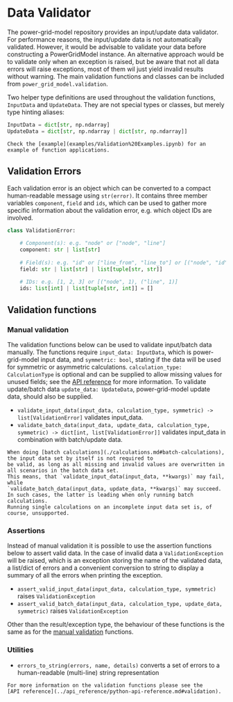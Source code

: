 <!--
SPDX-FileCopyrightText: Contributors to the Power Grid Model project <powergridmodel@lfenergy.org>

SPDX-License-Identifier: MPL-2.0
-->

# Data Validator

The power-grid-model repository provides an input/update data validator.
For performance reasons, the input/update data is not automatically validated.
However, it would be advisable to validate your data before constructing a PowerGridModel instance.
An alternative approach would be to validate only when an exception is raised, but be aware that not all data errors
will raise exceptions, most of them wil just yield invalid results without warning.
The main validation functions and classes can be included from `power_grid_model.validation`.

Two helper type definitions are used throughout the validation functions, `InputData` and `UpdateData`.
They are not special types or classes, but merely type hinting aliases:

```python
InputData = dict[str, np.ndarray]
UpdateData = dict[str, np.ndarray | dict[str, np.ndarray]]
```

```{seealso}
Check the [example](examples/Validation%20Examples.ipynb) for an example of function applications.
```

## Validation Errors

Each validation error is an object which can be converted to a compact human-readable message using `str(error)`.
It contains three member variables `component`, `field` and `ids`, which can be used to gather more specific information
about the validation error, e.g. which object IDs are involved.

```py
class ValidationError:
    
    # Component(s): e.g. "node" or ["node", "line"]
    component: str | list[str]
    
    # Field(s): e.g. "id" or ["line_from", "line_to"] or [("node", "id"), ("line", "id")]
    field: str | list[str] | list[tuple[str, str]]

    # IDs: e.g. [1, 2, 3] or [("node", 1), ("line", 1)]
    ids: list[int] | list[tuple[str, int]] = []    
```

## Validation functions

### Manual validation

The validation functions below can be used to validate input/batch data manually.
The functions require `input_data: InputData`, which is power-grid-model input data, and `symmetric: bool`, stating if
the data will be used for symmetric or asymmetric calculations.
`calculation_type: CalculationType` is optional and can be supplied to allow missing values for unused fields; see the
[API reference](../api_reference/python-api-reference.md#enum) for more information.
To validate update/batch data `update_data: UpdateData`, power-grid-model update data, should also be supplied.

- `validate_input_data(input_data, calculation_type, symmetric) -> list[ValidationError]` validates input_data.
- `validate_batch_data(input_data, update_data, calculation_type, symmetric) -> dict[int, list[ValidationError]]`
  validates input_data in combination with batch/update data.

```{note}
When doing [batch calculations](./calculations.md#batch-calculations), the input data set by itself is not required to
be valid, as long as all missing and invalid values are overwritten in all scenarios in the batch data set.
This means, that `validate_input_data(input_data, **kwargs)` may fail, while
`validate_batch_data(input_data, update_data, **kwargs)` may succeed.
In such cases, the latter is leading when only running batch calculations.
Running single calculations on an incomplete input data set is, of course, unsupported.
```

### Assertions

Instead of manual validation it is possible to use the assertion functions below to assert valid data.
In the case of invalid data a `ValidationException` will be raised, which is an exception storing the name of the
validated data, a list/dict of errors and a convenient conversion to string to display a summary of all the errors when
printing the exception.

- `assert_valid_input_data(input_data, calculation_type, symmetric)` raises `ValidationException`
- `assert_valid_batch_data(input_data, calculation_type, update_data, symmetric)` raises `ValidationException`

Other than the result/exception type, the behaviour of these functions is the same as for the
[manual validation](#manual-validation) functions.

### Utilities

- `errors_to_string(errors, name, details)` converts a set of errors to a human-readable (multi-line) string
  representation

```{seealso}
For more information on the validation functions please see the
[API reference](../api_reference/python-api-reference.md#validation).
```
